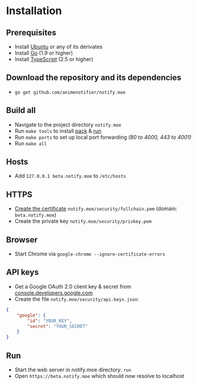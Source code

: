 # Installation

## Prerequisites

* Install [Ubuntu](https://www.ubuntu.com/) or any of its derivates
* Install [Go](https://golang.org/dl/) (1.9 or higher)
* Install [TypeScript](https://www.typescriptlang.org/) (2.5 or higher)

## Download the repository and its dependencies

* `go get github.com/animenotifier/notify.moe`

## Build all

* Navigate to the project directory `notify.moe`
* Run `make tools` to install [pack](https://github.com/aerogo/pack) & [run](https://github.com/aerogo/run)
* Run `make ports` to set up local port forwarding *(80 to 4000, 443 to 4001)*
* Run `make all`

## Hosts

* Add `127.0.0.1 beta.notify.moe` to `/etc/hosts`

## HTTPS

* [Create the certificate](https://stackoverflow.com/questions/10175812/how-to-create-a-self-signed-certificate-with-openssl) `notify.moe/security/fullchain.pem` (domain: `beta.notify.moe`)
* Create the private key `notify.moe/security/privkey.pem`

## Browser

* Start Chrome via `google-chrome --ignore-certificate-errors`

## API keys

* Get a Google OAuth 2.0 client key & secret from [console.developers.google.com](https://console.developers.google.com)
* Create the file `notify.moe/security/api-keys.json`:

```json
{
	"google": {
		"id": "YOUR_KEY",
		"secret": "YOUR_SECRET"
	}
}
```

## Run

* Start the web server in notify.moe directory: `run`
* Open `https://beta.notify.moe` which should now resolve to localhost